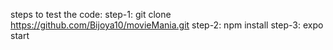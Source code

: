 steps to test the code:
step-1: git clone https://github.com/Bijoya10/movieMania.git
step-2: npm install
step-3: expo start
